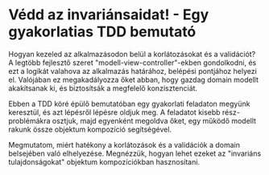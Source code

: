# Védd az invariánsaidat! - Egy gyakorlatias TDD bemutató

Hogyan kezeled az alkalmazásodon belül a korlátozásokat és a validációt?
A legtöbb fejlesztő szeret "modell-view-controller"-ekben gondolkodni,
és ezt a logikát valahova az alkalmazás határához, belépési pontjához helyezi el.
Valójában ez megakadályozza őket abban, hogy gazdag domain modellt akakítsanak ki,
és biztosítsák a megfelelő konzisztenciát.

Ebben a TDD köré épülő bemutatóban egy gyakorlati feladaton megyünk keresztül,
és azt lépésről lépésre oldjuk meg. A feladatot kisebb rész-problémákra osztjuk,
majd egyenként megoldva őket, egy működő modellt rakunk össze objektum kompozíció segítségével.

Megmutatom, miért hatékony a korlátozások és a validációk a domain belsejében való elhelyezése.
Megnézzük, hogyan lehet ezeket az "invariáns tulajdonságokat" objektum kompozíciókban hasznosítani.
